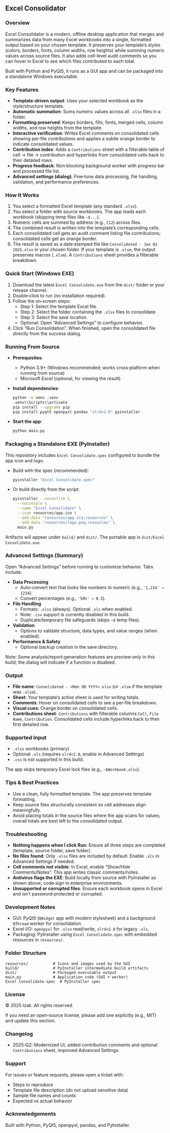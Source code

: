 ## Excel Consolidator

### Overview
Excel Consolidator is a modern, offline desktop application that merges and summarizes data from many Excel workbooks into a single, formatted output based on your chosen template. It preserves your template’s styles (colors, borders, fonts, column widths, row heights) while summing numeric values across source files. It also adds cell-level audit comments so you can hover in Excel to see which files contributed to each total.

Built with Python and PyQt5, it runs as a GUI app and can be packaged into a standalone Windows executable.

### Key Features
- **Template‑driven output**: Uses your selected workbook as the style/structure template.
- **Automatic summation**: Sums numeric values across all `.xlsx` files in a folder.
- **Formatting preserved**: Keeps borders, fills, fonts, merged cells, column widths, and row heights from the template.
- **Interactive verification**: Writes Excel comments on consolidated cells showing per‑file contributions and applies a subtle orange border to indicate consolidated values.
- **Contribution index**: Adds a `Contributions` sheet with a filterable table of cell → file → contribution and hyperlinks from consolidated cells back to their detailed rows.
- **Progress feedback**: Non‑blocking background worker with progress bar and processed file list.
- **Advanced settings (dialog)**: Fine‑tune data processing, file handling, validation, and performance preferences.

### How It Works
1. You select a formatted Excel template (any standard `.xlsx`).
2. You select a folder with source workbooks. The app loads each workbook (skipping temp files like `~$...`).
3. Numeric cells are summed by address (e.g., `C12`) across files.
4. The combined result is written into the template’s corresponding cells.
5. Each consolidated cell gets an audit comment listing file contributions; consolidated cells get an orange border.
6. The result is saved as a date‑stamped file like `Consolidated - Jan 01 2025.xlsx` in your chosen folder. If your template is `.xlsm`, the output preserves macros (`.xlsm`). A `Contributions` sheet provides a filterable breakdown.

### Quick Start (Windows EXE)
1. Download the latest `Excel Consolidate.exe` from the `dist/` folder or your release channel.
2. Double‑click to run (no installation required).
3. Follow the on‑screen steps:
   - Step 1: Select the template Excel file.
   - Step 2: Select the folder containing the `.xlsx` files to consolidate.
   - Step 3: Select the save location.
   - Optional: Open “Advanced Settings” to configure behavior.
4. Click “Run Consolidation”. When finished, open the consolidated file directly from the success dialog.

### Running From Source
- **Prerequisites**:
  - Python 3.9+ (Windows recommended; works cross‑platform when running from source)
  - Microsoft Excel (optional, for viewing the result)

- **Install dependencies**:
  ```bash
  python -m venv .venv
  .venv\\Scripts\\activate
  pip install --upgrade pip
  pip install pyqt5 openpyxl pandas "xlrd<2.0" pyinstaller
  ```

- **Start the app**:
  ```bash
  python main.py
  ```

### Packaging a Standalone EXE (PyInstaller)
This repository includes `Excel Consolidate.spec` configured to bundle the app icon and logo.

- Build with the spec (recommended):
  ```bash
  pyinstaller "Excel Consolidate.spec"
  ```

- Or build directly from the script:
  ```bash
  pyinstaller --noconfirm \
    --noconsole \
    --name "Excel Consolidate" \
    --icon resources/app.ico \
    --add-data "resources/app.ico;resources" \
    --add-data "resources/logo.png;resources" \
    main.py
  ```

Artifacts will appear under `build/` and `dist/`. The portable app is `dist/Excel Consolidate.exe`.

### Advanced Settings (Summary)
Open “Advanced Settings” before running to customize behavior. Tabs include:
- **Data Processing**
  - Auto‑convert text that looks like numbers to numeric (e.g., `'1,234' → 1234`).
  - Convert percentages (e.g., `'50%' → 0.5`).
- **File Handling**
  - Formats: `.xlsx` (always). Optional `.xls` when enabled.
  - Note: `.csv` support is currently disabled in this build.
  - Duplicate/temporary file safeguards (skips `~$` temp files).
- **Validation**
  - Options to validate structure, data types, and value ranges (when enabled).
- **Performance & Safety**
  - Optional backup creation in the save directory.

Note: Some analysis/report‑generation features are preview‑only in this build; the dialog will indicate if a function is disabled.

### Output
- **File name**: `Consolidated - <Mon DD YYYY>.xlsx` (or `.xlsm` if the template was `.xlsm`).
- **Sheet**: Your template’s active sheet is used for writing totals.
- **Comments**: Hover on consolidated cells to see a per‑file breakdown.
- **Visual cues**: Orange border on consolidated cells.
- **Contributions sheet**: `Contributions` with filterable columns `Cell`, `File Name`, `Contribution`. Consolidated cells include hyperlinks back to their first detailed row.

### Supported Input
- `.xlsx` workbooks (primary)
- Optional `.xls` (requires `xlrd<2.0`, enable in Advanced Settings)
- `.csv` is not supported in this build.

The app skips temporary Excel lock files (e.g., `~$Workbook.xlsx`).

### Tips & Best Practices
- Use a clean, fully formatted template. The app preserves template formatting.
- Keep source files structurally consistent so cell addresses align meaningfully.
- Avoid placing totals in the source files where the app scans for values; overall totals are best left to the consolidated output.

### Troubleshooting
- **Nothing happens when I click Run**: Ensure all three steps are completed (template, source folder, save folder).
- **No files found**: Only `.xlsx` files are included by default. Enable `.xls` in Advanced Settings if needed.
- **Cell comments not visible**: In Excel, enable “Show/Hide Comments/Notes”. This app writes classic comments/notes.
- **Antivirus flags the EXE**: Build locally from source with PyInstaller as shown above; code‑sign in enterprise environments.
- **Unsupported or corrupted files**: Ensure each workbook opens in Excel and isn’t password‑protected or corrupted.

### Development Notes
- GUI: PyQt5 (`QWidget` app with modern stylesheet) and a background `QThread` worker for consolidation.
- Excel I/O: `openpyxl` for `.xlsx` read/write, `xlrd<2.0` for legacy `.xls`.
- Packaging: PyInstaller using `Excel Consolidate.spec` with embedded resources in `resources/`.

### Folder Structure
```text
resources/           # Icons and images used by the GUI
build/               # PyInstaller intermediate build artifacts
dist/                # Packaged executable output
main.py              # Application code (GUI + worker)
Excel Consolidate.spec  # PyInstaller spec
```

### License
© 2025 Izak. All rights reserved.

If you need an open‑source license, please add one explicitly (e.g., MIT) and update this section.

### Changelog
- 2025‑Q2: Modernized UI, added contribution comments and optional `Contributions` sheet, improved Advanced Settings.

### Support
For issues or feature requests, please open a ticket with:
- Steps to reproduce
- Template file description (do not upload sensitive data)
- Sample file names and counts
- Expected vs actual behavior

### Acknowledgements
Built with Python, PyQt5, openpyxl, pandas, and PyInstaller.